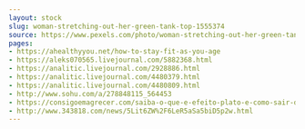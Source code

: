 ```yaml
---
layout: stock
slug: woman-stretching-out-her-green-tank-top-1555374
source: https://www.pexels.com/photo/woman-stretching-out-her-green-tank-top-1555374/
pages:
- https://ahealthyyou.net/how-to-stay-fit-as-you-age
- https://aleks070565.livejournal.com/5882368.html
- https://analitic.livejournal.com/2928886.html
- https://analitic.livejournal.com/4480379.html
- https://analitic.livejournal.com/4480809.html
- http://www.sohu.com/a/278848115_564453
- https://consigoemagrecer.com/saiba-o-que-e-efeito-plato-e-como-sair-dele/
- http://www.343818.com/news/5Lit6ZW%2F6LeR5aSa5biD5p2w.html
---
```

